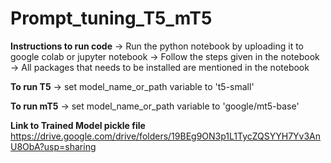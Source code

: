 # Prompt_tuning_T5_mT5

**Instructions to run code**
-> Run the python notebook by uploading it to google colab or jupyter notebook
-> Follow the steps given in the notebook
-> All packages that needs to be installed are mentioned in the notebook

**To run T5**
-> set model_name_or_path variable to 't5-small'

**To run mT5**
-> set model_name_or_path variable to 'google/mt5-base'

**Link to Trained Model pickle file**
https://drive.google.com/drive/folders/19BEg9ON3p1L1TycZQSYYH7Yv3AnU8ObA?usp=sharing
